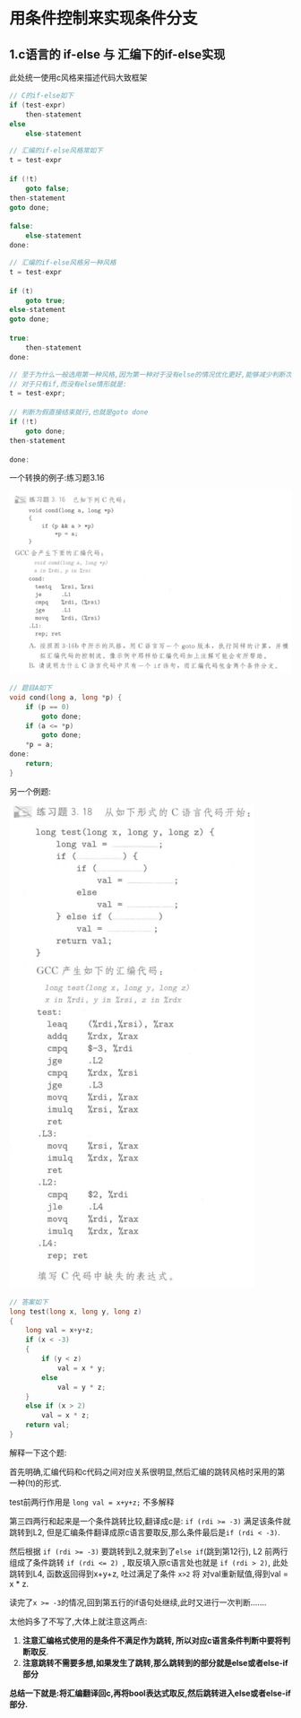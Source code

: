 # 用条件控制来实现条件分支

## 1.c语言的 if-else 与 汇编下的if-else实现

此处统一使用c风格来描述代码大致框架

```c
// C的if-else如下
if (test-expr)
    then-statement
else
    else-statement
```

```c
// 汇编的if-else风格常如下
t = test-expr
    
if (!t)
    goto false;
then-statement
goto done;

false:
	else-statement
done:
```

```c
// 汇编的if-else风格另一种风格
t = test-expr
    
if (t)
    goto true;
else-statement
goto done;

true:
	then-statement
done:
```

```c
// 至于为什么一般选用第一种风格,因为第一种对于没有else的情况优化更好,能够减少判断次数,效率高一些
// 对于只有if,而没有else情形就是:
t = test-expr;

// 判断为假直接结束就行,也就是goto done
if (!t)
    goto done;
then-statement
    
done:
```

一个转换的例子:练习题3.16

![](.\练习题3.16.png)

```c
// 题目A如下
void cond(long a, long *p) {
    if (p == 0)
        goto done;
    if (a <= *p)
        goto done;
    *p = a;
done:
    return;
}
```



另一个例题:

![](.\练习题3.18.png)

```c
// 答案如下
long test(long x, long y, long z) 
{
    long val = x+y+z;
    if (x < -3) 
    {
        if (y < z)
            val = x * y;
        else
            val = y * z;
    }
    else if (x > 2)
        val = x * z;
    return val;
}
```

解释一下这个题:

首先明确,汇编代码和c代码之间对应关系很明显,然后汇编的跳转风格时采用的第一种(!t)的形式.

test前两行作用是 `long val = x+y+z;` 不多解释

第三四两行和起来是一个条件跳转比较,翻译成c是: `if (rdi >= -3)` 满足该条件就跳转到L2, 但是汇编条件翻译成原c语言要取反,那么条件最后是`if (rdi < -3)`.

然后根据 `if (rdi >= -3)` 要跳转到L2,就来到了`else if`(跳到第12行), L2 前两行组成了条件跳转 `if (rdi <= 2) `, 取反填入原c语言处也就是 `if (rdi > 2)`, 此处跳转到L4, 函数返回得到x+y+z, 吐过满足了条件 `x>2` 将 对val重新赋值,得到val = x * z.

读完了`x >= -3`的情况,回到第五行的if语句处继续,此时又进行一次判断.......

太他妈多了不写了,大体上就注意这两点:

1. **注意汇编格式使用的是条件不满足作为跳转, 所以对应c语言条件判断中要将判断取反**.
2. **注意跳转不需要多想,如果发生了跳转,那么跳转到的部分就是else或者else-if部分**

**总结一下就是:将汇编翻译回c,再将bool表达式取反,然后跳转进入else或者else-if部分.**



